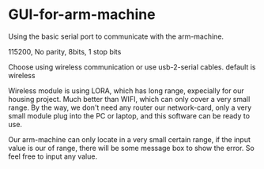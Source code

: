 # GUI-for-arm-machine

Using the basic serial port to communicate with the arm-machine. 

115200, No parity, 8bits, 1 stop bits

Choose using wireless communication or use usb-2-serial cables. default is wireless

Wireless module is using LORA, which has long range, expecially for our housing project. 
Much better than WIFI, which can only cover a very small range. By the way, we don't need any router our network-card, 
only a very small module plug into the PC or laptop, and this software can be ready to use.

Our arm-machine can only locate in a very small certain range, if the input value is our of range, there will be some message box to show the error. So feel free to input any value.
